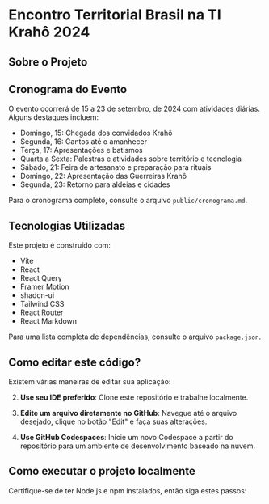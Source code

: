 # Encontro Territorial Brasil na TI Krahô 2024

## Sobre o Projeto

## Cronograma do Evento

O evento ocorrerá de 15 a 23 de setembro, de 2024 com atividades diárias. Alguns destaques incluem:

- Domingo, 15: Chegada dos convidados Krahô
- Segunda, 16: Cantos até o amanhecer
- Terça, 17: Apresentações e batismos
- Quarta a Sexta: Palestras e atividades sobre território e tecnologia
- Sábado, 21: Feira de artesanato e preparação para rituais
- Domingo, 22: Apresentação das Guerreiras Krahô
- Segunda, 23: Retorno para aldeias e cidades

Para o cronograma completo, consulte o arquivo `public/cronograma.md`.

## Tecnologias Utilizadas

Este projeto é construído com:

- Vite
- React
- React Query
- Framer Motion
- shadcn-ui
- Tailwind CSS
- React Router
- React Markdown

Para uma lista completa de dependências, consulte o arquivo `package.json`.

## Como editar este código?

Existem várias maneiras de editar sua aplicação:

2. **Use seu IDE preferido**: Clone este repositório e trabalhe localmente.

3. **Edite um arquivo diretamente no GitHub**: Navegue até o arquivo desejado, clique no botão "Edit" e faça suas alterações.

4. **Use GitHub Codespaces**: Inicie um novo Codespace a partir do repositório para um ambiente de desenvolvimento baseado na nuvem.

## Como executar o projeto localmente

Certifique-se de ter Node.js e npm instalados, então siga estes passos:
